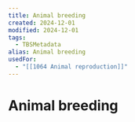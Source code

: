 ```yaml
---
title: Animal breeding
created: 2024-12-01
modified: 2024-12-01
tags:
  - TBSMetadata
alias: Animal breeding
usedFor:
  - "[[1064 Animal reproduction]]"
---
```

# Animal breeding

